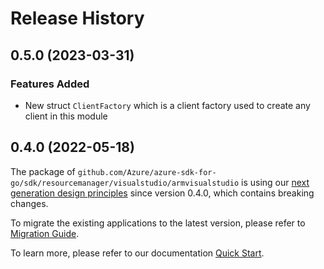 # Release History

## 0.5.0 (2023-03-31)
### Features Added

- New struct `ClientFactory` which is a client factory used to create any client in this module


## 0.4.0 (2022-05-18)

The package of `github.com/Azure/azure-sdk-for-go/sdk/resourcemanager/visualstudio/armvisualstudio` is using our [next generation design principles](https://azure.github.io/azure-sdk/general_introduction.html) since version 0.4.0, which contains breaking changes.

To migrate the existing applications to the latest version, please refer to [Migration Guide](https://aka.ms/azsdk/go/mgmt/migration).

To learn more, please refer to our documentation [Quick Start](https://aka.ms/azsdk/go/mgmt).